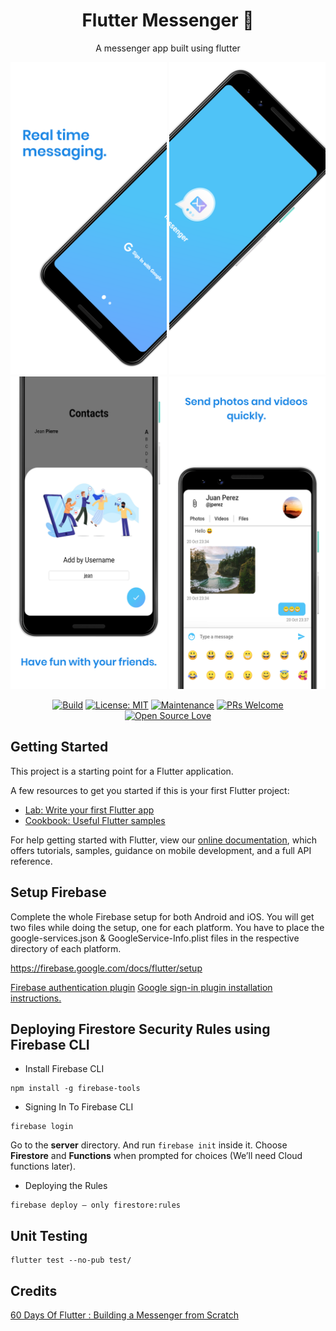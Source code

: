 <h1 align="center">Flutter Messenger 🤳</h1>
<p align="center">A messenger app built using flutter</p>

<p align="center">
    <img src="docs/1.png" height="500em"/>
    <img src="docs/2.png" height="500em"/>
    <img src="docs/3.png" height="500em"/>
    <img src="docs/4.png" height="500em"/>
</p>

<p align="center">
    <a href="https://travis-ci.com/vcjpierre/flutter-messenger"><img src="https://travis-ci.com/vcjpierre/flutter-messenger.svg?token=yECM8TuNxt87DoJ5PM49&branch=master" alt="Build"></a>
    <a href="https://opensource.org/licenses/MIT"><img src="https://img.shields.io/badge/License-MIT-yellow.svg" alt="License: MIT"></a>
    <a href="https://github.com/vcjpierre/flutter-messenger/graphs/commit-activity"><img src="https://img.shields.io/badge/Maintained%3F-yes-green.svg" alt="Maintenance"></a>
    <a href="#"><img src="https://img.shields.io/badge/PRs-welcome-brightgreen.svg?style=flat-square" alt="PRs Welcome"></a>
    <a href="#"><img src="https://badges.frapsoft.com/os/v1/open-source.svg?v=102" alt="Open Source Love"></a>
</p>

## Getting Started

This project is a starting point for a Flutter application.

A few resources to get you started if this is your first Flutter project:

- [Lab: Write your first Flutter app](https://flutter.dev/docs/get-started/codelab)
- [Cookbook: Useful Flutter samples](https://flutter.dev/docs/cookbook)

For help getting started with Flutter, view our
[online documentation](https://flutter.dev/docs), which offers tutorials,
samples, guidance on mobile development, and a full API reference.

## Setup Firebase

Complete the whole Firebase setup for both Android and iOS. You will get two files while doing the setup, one for each platform. You have to place the google-services.json & GoogleService-Info.plist files in the respective directory of each platform. 

https://firebase.google.com/docs/flutter/setup

[Firebase authentication plugin](https://pub.dev/packages/firebase_auth)
[Google sign-in plugin installation instructions.](https://pub.dev/packages/google_sign_in#-readme-tab-)

## Deploying Firestore Security Rules using Firebase CLI 

- Install Firebase CLI
```
npm install -g firebase-tools
```
- Signing In To Firebase CLI 
```
firebase login
```
Go to the **server** directory. And run `firebase init` inside it. Choose **Firestore** and **Functions** when prompted for choices (We’ll need Cloud functions later).

- Deploying the Rules
```
firebase deploy — only firestore:rules
```

## Unit Testing 

```
flutter test --no-pub test/
```

## Credits

[60 Days Of Flutter : Building a Messenger from Scratch](https://medium.com/@adityadroid/60-days-of-flutter-building-a-messenger-from-scratch-ab2c89e1fd0f)
